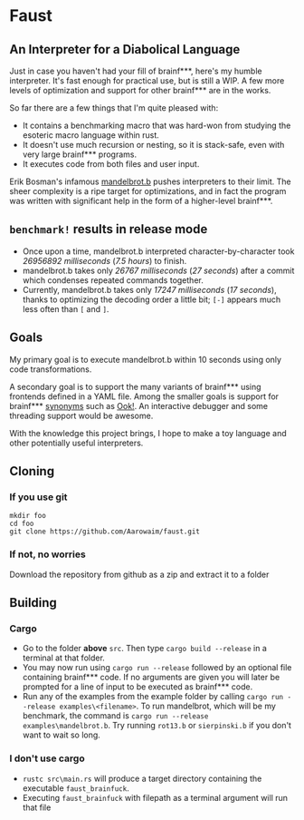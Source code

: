 # Faust
## An Interpreter for a Diabolical Language
Just in case you haven't had your fill of brainf\*\*\*, here's my humble interpreter.
It's fast enough for practical use, but is still a WIP.
A few more levels of optimization and support for other brainf\*\*\* are in the works.

So far there are a few things that I'm quite pleased with:

- It contains a benchmarking macro that was hard-won from studying the esoteric macro language within rust.
- It doesn't use much recursion or nesting, so it is stack-safe, even with very large brainf\*\*\* programs.
- It executes code from both files and user input.

Erik Bosman's infamous [mandelbrot.b](http://esoteric.sange.fi/brainfuck/utils/mandelbrot/) pushes interpreters to their limit.
The sheer complexity is a ripe target for optimizations, and in fact the program was written with significant help in the form of a higher-level brainf\*\*\*.

## `benchmark!` results in release mode
- Once upon a time, mandelbrot.b interpreted character-by-character took *26956892 milliseconds* (*7.5 hours*) to finish.
- mandelbrot.b takes only *26767 milliseconds* (*27 seconds*) after a commit which condenses repeated commands together.
- Currently, mandelbrot.b takes only *17247 milliseconds* (*17 seconds*), thanks to optimizing the decoding order a little bit; `[-]` appears much less often than `[` and `]`.

## Goals
My primary goal is to execute mandelbrot.b within 10 seconds using only code transformations.

A secondary goal is to support the many variants of brainf\*\*\* using frontends defined in a YAML file.
Among the smaller goals is support for brainf\*\*\* [synonyms](http://esolangs.org/wiki/TrivialBrainfuckSubstitution) such as [Ook!](http://esolangs.org/wiki/Ook!).
An interactive debugger and some threading support would be awesome.

With the knowledge this project brings, I hope to make a toy language and other potentially useful interpreters.

## Cloning
### If you use git
    mkdir foo
    cd foo
    git clone https://github.com/Aarowaim/faust.git

### If not, no worries
Download the repository from github as a zip and extract it to a folder

## Building
### Cargo
- Go to the folder **above** `src`. Then type `cargo build --release` in a terminal at that folder.
- You may now run using `cargo run --release` followed by an optional file containing brainf\*\*\* code. If no arguments are given you will later be prompted for a line of input to be executed as brainf\*\*\* code. 
- Run any of the examples from the example folder by calling `cargo run --release examples\<filename>`. To run mandelbrot, which will be my benchmark, the command is `cargo run --release examples\mandelbrot.b`. Try running `rot13.b` or `sierpinski.b` if you don't want to wait so long.

### I don't use cargo
- `rustc src\main.rs` will produce a target directory containing the executable `faust_brainfuck`.
- Executing `faust_brainfuck` with filepath as a terminal argument will run that file
